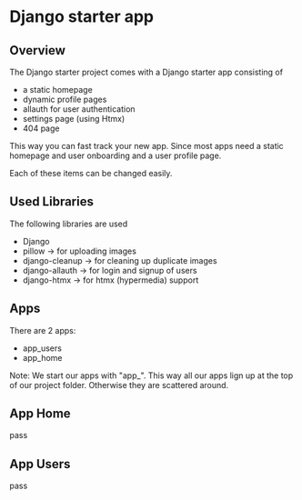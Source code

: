 # Django starter app

## Overview

The Django starter project comes with a Django starter app consisting of

* a static homepage
* dynamic profile pages
* allauth for user authentication
* settings page (using Htmx)
* 404 page

This way you can fast track your new app. Since most apps need a static homepage and user onboarding and a user profile page.

Each of these items can be changed easily.

## Used Libraries

The following libraries are used

* Django
* pillow -> for uploading images
* django-cleanup -> for cleaning up duplicate images
* django-allauth -> for login and signup of users
* django-htmx -> for htmx (hypermedia) support

## Apps

There are 2 apps:

* app_users
* app_home

Note: We start our apps with "app_". This way all our apps lign up at the top of our project folder. Otherwise they are scattered around.

## App Home

pass

## App Users

pass
